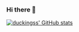 ### Hi there 👋




[![duckingss' GitHub stats](https://github-readme-stats.vercel.app/api?username=duckingss)](https://github.com/anuraghazra/github-readme-stats)
